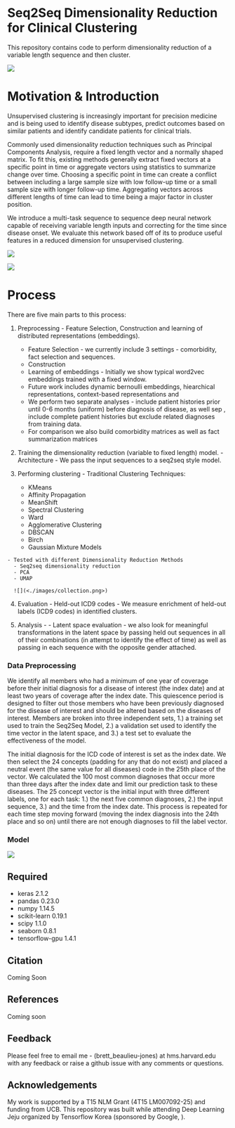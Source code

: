 Seq2Seq Dimensionality Reduction for Clinical Clustering
===========================================================

This repository contains code to perform dimensionality reduction of a variable length sequence and then cluster.

![](<./images/workflow.png>)


Motivation & Introduction
===========================================================

Unsupervised clustering is increasingly important for precision medicine and is being used to identify disease subtypes, predict outcomes based on similar patients and identify candidate patients for clinical trials.

Commonly used dimensionality reduction techniques such as Principal Components Analysis, require a fixed length vector and a normally shaped matrix. To fit this, existing methods generally extract fixed vectors at a specific point in time or aggregate vectors using statistics to summarize change over time. Choosing a specific point in time can create a conflict between including a large sample size with low follow-up time or a small sample size with longer follow-up time. Aggregating vectors across different lengths of time can lead to time being a major factor in cluster position.

We introduce a multi-task sequence to sequence deep neural network capable of receiving variable length inputs and correcting for the time since disease onset. We evaluate this network based off of its to produce useful features in a reduced dimension for unsupervised clustering.

![](<./images/comorbidity_neighbors.png>)

![](<./images/logistic_regression.png>)




Process
===========================================================

There are five main parts to this process:

  1. Preprocessing - Feature Selection, Construction and learning of distributed representations (embeddings).
      - Feature Selection - we currently include 3 settings - comorbidity, fact selection and sequences.
      - Construction
      - Learning of embeddings - Initially we show typical word2vec embeddings trained with a fixed window.
      - Future work includes dynamic bernoulli embeddings, hiearchical representations, context-based representations and
      - We perform two separate analyses -  include patient histories prior until 0-6 months (uniform) before diagnosis of disease, as well sep , include complete patient histories but exclude related diagnoses from training data.
      - For comparison we also build comorbidity matrices as well as fact summarization matrices


  2. Training the dimensionality reduction (variable to fixed length) model.
    - Architecture - We pass the input sequences to a seq2seq style model.


  3. Performing clustering
    - Traditional Clustering Techniques:
      - KMeans
      - Affinity Propagation
      - MeanShift
      - Spectral Clustering
      - Ward
      - Agglomerative Clustering
      - DBSCAN
      - Birch
      - Gaussian Mixture Models

    - Tested with different Dimensionality Reduction Methods
      - Seq2seq dimensionality reduction
      - PCA
      - UMAP

      ![](<./images/collection.png>)

  4. Evaluation
    - Held-out ICD9 codes - We measure enrichment of held-out labels (ICD9 codes) in identified clusters.

  5. Analysis -
    - Latent space evaluation - we also look for meaningful transformations in the latent space by passing held out sequences in all of their combinations (in attempt to identify the effect of time) as well as passing in each sequence with the opposite gender attached.


  ### Data Preprocessing
  We identify all members who had a minimum of one year of coverage before their initial diagnosis for a disease of interest (the index date) and at least two years of coverage after the index date. This quiescence period is designed to filter out those members who have been previously diagnosed for the disease of interest and should be altered based on the diseases of interest. Members are broken into three independent sets, 1.) a training set used to train the Seq2Seq Model, 2.) a validation set used to identify the time vector in the latent space, and 3.) a test set to evaluate the effectiveness of the model.

 The initial diagnosis for the ICD code of interest is set as the index date. We then select the 24 concepts (padding for any that do not exist) and placed a neutral event (the same value for all diseases) code in the 25th place of the vector. We calculated the 100 most common diagnoses that occur more than three days after the index date and limit our prediction task to these diseases. The 25 concept vector is the initial input with three different labels, one for each task: 1.) the next five common diagnoses, 2.) the input sequence, 3.) and the time from the index date. This process is repeated for each time step moving forward (moving the index diagnosis into the 24th place and so on) until there are not enough diagnoses to fill the label vector.

 ### Model

![](<./images/model.png>)

Required
--------
- keras                              2.1.2
- pandas                             0.23.0
- numpy                              1.14.5
- scikit-learn                       0.19.1                   
- scipy                              1.1.0                    
- seaborn                            0.8.1    
- tensorflow-gpu                     1.4.1


Citation
--------
Coming Soon

References
--------
Coming soon

Feedback
--------

Please feel free to email me - (brett_beaulieu-jones) at hms.harvard.edu with any feedback or
raise a github issue with any comments or questions.

Acknowledgements
----------------

My work is supported by a T15 NLM Grant (4T15 LM007092-25) and funding from UCB. This repository was built while attending Deep Learning Jeju organized by Tensorflow Korea (sponsored by Google, ).
